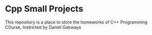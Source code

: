 # Cpp Small Projects

This repository is a place to store the homeworks of C++ Programming COurse, Instricted by Daniel Gakwaya
